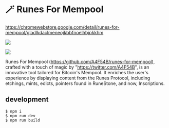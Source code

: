 # 🪄 Runes For Mempool

https://chromewebstore.google.com/detail/runes-for-mempool/gladlkdaclmeneojkbbfnoelhbjpkkhm

![](https://lh3.googleusercontent.com/Pa6Zc8vbHBvyOvx3JxEMJ45AU2l8P333URUEyPFlgh695ln_hGlR1QkEpOW_noeoMxhxmlDcC3L4PAQmY633xBWe3A=s1280-w1280-h800)

![](https://lh3.googleusercontent.com/xT4u4M3jE4_2mrc7X3T7I11nmKaz9UEse2KjaoqFFHfoVn5WQfDAvDGFeOYXZ0VsAdk75athdHfOC494Sy9OohEOv7k=s1280-w1280-h800)


Runes For Mempool (https://github.com/A4F54B/runes-for-mempool), crafted with a touch of magic by "https://twitter.com/A4F54B", is an innovative tool tailored for Bitcoin's Mempool. It enriches the user's experience by displaying content from the Runes Protocol, including etchings, mints, edicts, pointers found in RuneStone, and now, Inscriptions.

## development

```
$ npm i
$ npm run dev
$ npm run build
```